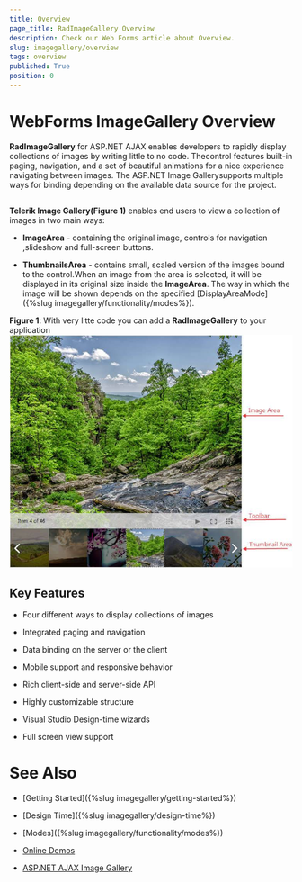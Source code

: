 ```yaml
---
title: Overview
page_title: RadImageGallery Overview
description: Check our Web Forms article about Overview.
slug: imagegallery/overview
tags: overview
published: True
position: 0
---
```


# WebForms ImageGallery Overview



**RadImageGallery** for ASP.NET AJAX enables developers to rapidly display collections of images by writing little to no code. Thecontrol features built-in paging, navigation, and a set of beautiful animations for a nice experience navigating between images. The ASP.NET Image Gallerysupports multiple ways for binding depending on the available data source for the project.

## 


**Telerik Image Gallery(Figure 1)** enables end users to view a collection of images in two main ways:

* **ImageArea** - containing the original image, controls for navigation ,slideshow and full-screen buttons.

* **ThumbnailsArea** - contains small, scaled version of the images bound to the control.When an image from the area is selected, it will be displayed in its original size inside the **ImageArea**. The way in which the image will be shown depends on the specified [DisplayAreaMode]({%slug imagegallery/functionality/modes%}).

**Figure 1**: With very litte code you can add a **RadImageGallery** to your application
![Image-Gallery-Dispaly Mode Image](images/Image-Gallery-DispalyModeImage.jpg "Image-Gallery-Dispaly Mode Image")

## Key Features

* Four different ways to display collections of images

* Integrated paging and navigation

* Data binding on the server or the client

* Mobile support and responsive behavior

* Rich client-side and server-side API

* Highly customizable structure

* Visual Studio Design-time wizards

* Full screen view support

# See Also

 * [Getting Started]({%slug imagegallery/getting-started%})

 * [Design Time]({%slug imagegallery/design-time%})

 * [Modes]({%slug imagegallery/functionality/modes%})

 * [Online Demos](https://demos.telerik.com/aspnet-ajax/image-gallery/examples/overview/defaultcs.aspx)
 
 * [ASP.NET AJAX Image Gallery](https://www.telerik.com/products/aspnet-ajax/image-gallery.aspx)

